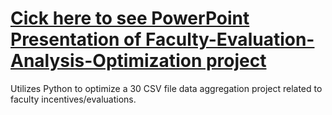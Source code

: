 # [Cick here to see PowerPoint Presentation of Faculty-Evaluation-Analysis-Optimization project](https://docs.google.com/presentation/d/1YkS8T9C2wLgbMhSGCQXp7G4YRn7vI32OjPQJJBorUUU/edit#slide=id.p1)

Utilizes Python to optimize a 30 CSV file data aggregation project related to faculty incentives/evaluations.

